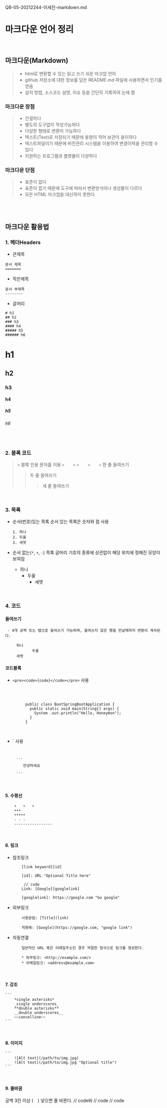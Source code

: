 QB-05-20212244-이세진-markdown.md

마크다운 언어 정리
==============
<br>

마크다운(Markdown)
----------------
 >-  html로 변환할 수 있는 읽고 쓰기 쉬운 마크업 언어
 >-  github 저장소에 대한 정보를 담은 README.md 파일에 사용하면서 인기를 얻음
 >-  설치 방법, 소스코드 설명, 이슈 등을 간단히 기록하여 눈에 띔

### 마크다운 장점
 >-  간결하다
 >-  별도의 도구없이 작성가능하다
 >-  다양한 형태로 변환이 가능하다
 >-  텍스트(Text)로 저장되기 때문에 용량이 적어 보관이 용이하다
 >-  텍스트파일이기 때문에 버전관리 시스템을 이용하여 변경이력을 관리할 수 있다
 >-  지원하는 프로그램과 플랫폼이 다양하다

### 마크다운 단점
 >-  표준이 없다
 >-  표준이 없기 때문에 도구에 따라서 변환방식이나 생성물이 다르다
 >-  모든 HTML 마크업을 대신하지 못한다
<br>
<br>


마크다운 활용법
------------
### 1. 헤더Headers
  -  큰제목    
   ``` 
   문서 제목    
   =======
   ```    
  
  -  작은제목    
   ``` 
   문서 부제목      
   --------
   ```    
  
  -  글머리
   ```
   # h1
   ## h2
   ### h3
   #### h4
   ##### h5
   ###### h6
   ```
   # h1
   ## h2
   ### h3
   #### h4
   ##### h5
   ###### h6
   <br>
   
 ### 2. 블록 코드
   > `>` 블록 인용 문자를 이용
   > `>    >`
   > `>    >    >`
   > 한 줄 들여쓰기
   >  > 두 줄 들여쓰기
   >  >  > 세 줄 들여쓰기
 <br>
 
 ### 3. 목록
  - 순서(번호)있는 목록
        순서 있는 목록은 숫자와 점 사용
        
        1. 하나    
        2. 두울    
        3. 세엣    
        
   - 순서 없는(`*`, `+`, `-`) 목록
        글머리 기호의 종류에 상관없이 해당 위치에 정해진 모양이 보여짐
        * 하나
           + 두울
              - 세엣
<br>

### 4. 코드
 #### 들여쓰기
     - 4개 공백 또는 탭으로 들여쓰기 가능하며, 들여쓰지 않은 행을 만날때까지 변환이 계속된다. 
       
         하나
                두울
         세엣
   
 #### 코드블록 
  - `<pre><code>{code}</code></pre>` 사용
 <br>
         <pre>
         <code>
         public class BootSpringBootApplication {
           public static void main(String[] args) {
             System .out.println("Hello, Honeymon");
           }
         }
         </code>
         </pre>
       
   - ` 사용
<br> 

         ```    
            안녕하세요    
            
         ``` 
 <br>
 
 #### 5. 수평선
        *   *   *    
        ***
        *****
        - - -
        -----------------
 <br>
 
 #### 6. 링크
 -  참조링크
    ```
        [link keyword][id]

        [id]: URL "Optional Title here"

         // code
        Link: [Google][googlelink]

        [googlelink]: https://google.com "Go google"
    ```
  - 외부링크
    ```
        사용문법: [Title](link)
        
        적용예: [Google](https://google.com, "google link")
    ```
  - 자동연결
    ```
        일반적인 URL 혹은 이메일주소인 경우 적절한 형식으로 링크를 형성한다.

        * 외부링크: <http://example.com/>
        * 이메일링크: <address@example.com>
    ```
 <br>
 
 #### 7. 강조
    ```
        *single asterisks*
        _single underscores_
        **double asterisks**
        __double underscores__
        ~~cancelline~~
    ```
 <br>
 
 #### 8. 이미지
    ```
        ![Alt text](/path/to/img.jpg)
        ![Alt text](/path/to/img.jpg "Optional title")
    ```
 <br>
 
 #### 9. 줄바꿈
   공백 3칸 이상 (`  `) 넣으면 줄 바뀐다. 
         // code바
         // code
         // code
